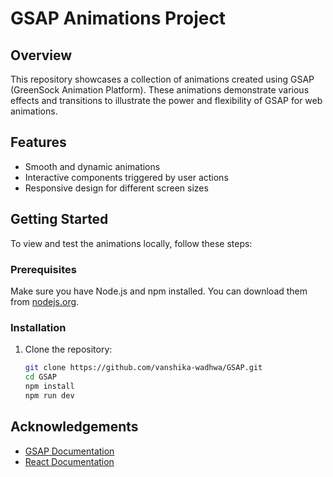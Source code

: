 # GSAP Animations Project
## Overview

This repository showcases a collection of animations created using GSAP (GreenSock Animation Platform). These animations demonstrate various effects and transitions to illustrate the power and flexibility of GSAP for web animations.

## Features

- Smooth and dynamic animations
- Interactive components triggered by user actions
- Responsive design for different screen sizes

## Getting Started

To view and test the animations locally, follow these steps:

### Prerequisites

Make sure you have Node.js and npm installed. You can download them from [nodejs.org](https://nodejs.org/).

### Installation

1. Clone the repository:

   ```bash
   git clone https://github.com/vanshika-wadhwa/GSAP.git
   cd GSAP
   npm install
   npm run dev

## Acknowledgements

- [GSAP Documentation](https://greensock.com/docs/)
- [React Documentation](https://reactjs.org/docs/getting-started.html)

